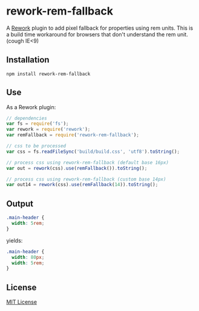 # rework-rem-fallback

A [Rework](https://github.com/visionmedia/rework) plugin to add pixel fallback for properties using rem units.
This is a build time workaround for browsers that don't understand the rem unit. (cough IE<9)

## Installation

```
npm install rework-rem-fallback
```

## Use

As a Rework plugin:

```js
// dependencies
var fs = require('fs');
var rework = require('rework');
var remFallback = require('rework-rem-fallback');

// css to be processed
var css = fs.readFileSync('build/build.css', 'utf8').toString();

// process css using rework-rem-fallback (default base 16px)
var out = rework(css).use(remFallback()).toString();

// process css using rework-rem-fallback (custom base 14px)
var out14 = rework(css).use(remFallback(14)).toString();
```

## Output

```css
.main-header {
  width: 5rem;
}
```

yields:

```css
.main-header {
  width: 80px;
  width: 5rem;
}
```

## License

[MIT License](https://github.com/ctalkington/rework-rem-fallback/blob/master/LICENSE-MIT)